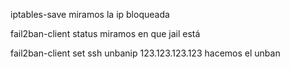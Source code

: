 iptables-save
  miramos la ip bloqueada

fail2ban-client status
  miramos en que jail está

fail2ban-client set ssh unbanip 123.123.123.123
  hacemos el unban
